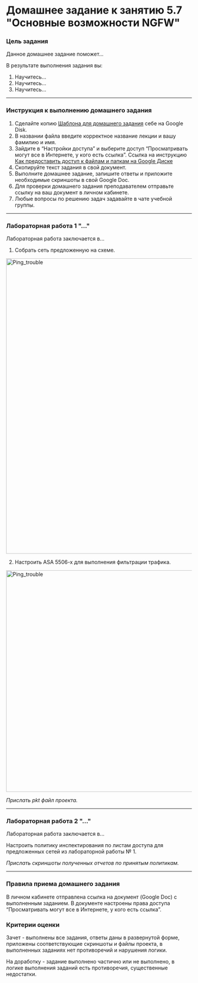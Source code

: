 # Домашнее задание к занятию 5.7 "Основные возможности NGFW"

### Цель задания

Данное домашнее задание поможет... 

В результате выполнения задания вы:
1) Научитесь... 
2) Научитесь... 
3) Научитесь... 

------

### Инструкция к выполнению домашнего задания

1. Сделайте копию [Шаблона для домашнего задания](https://docs.google.com/document/d/1youKpKm_JrC0UzDyUslIZW2E2bIv5OVlm_TQDvH5Pvs/edit) себе на Google Disk.
2. В названии файла введите корректное название лекции и вашу фамилию и имя.
3. Зайдите в “Настройки доступа” и выберите доступ “Просматривать могут все в Интернете, у кого есть ссылка”.  Ссылка на инструкцию [Как предоставить доступ к файлам и папкам на Google Диске](https://support.google.com/docs/answer/2494822?hl=ru&co=GENIE.Platform%3DDesktop)
4. Скопируйте текст задания в свой документ.
5. Выполните домашнее задание, запишите ответы и приложите необходимые скриншоты в свой Google Doc.
6. Для проверки домашнего задания преподавателем отправьте ссылку на ваш документ в личном кабинете.
7. Любые вопросы по решению задач задавайте в чате учебной группы.

---

### Лабораторная работа 1 "..."

Лабораторная работа заключается в... 

1. Собрать сеть предложенную на схеме.
<img width="800" alt="Ping_trouble" src="https://user-images.githubusercontent.com/85602495/168012223-cf10088b-3e83-4c9a-b92d-21e704f84463.png">


2. Настроить ASA 5506-x для выполнения фильтрации трафика. 

<img width="600" alt="Ping_trouble" src="https://user-images.githubusercontent.com/85602495/168075163-0531bef8-6ba7-46ec-86f8-487e29f107ea.jpg">

*Прислать pkt файл проекта.*

---

### Лабораторная работа 2 "..."

Лабораторная работа заключается в... 

Настроить политику инспектирования по листам доступа для предложенных сетей из лабораторной работы № 1. 

*Прислать скриншоты полученных отчетов по принятым политикам.*

---

### Правила приема домашнего задания

В личном кабинете отправлена ссылка на документ (Google Doc) с выполненным заданием. В документе настроены права доступа “Просматривать могут все в Интернете, у кого есть ссылка”.

### Критерии оценки

Зачет - выполнены все задания, ответы даны в развернутой форме, приложены соответствующие скриншоты и файлы проекта, в выполненных заданиях нет противоречий и нарушения логики.

На доработку - задание выполнено частично или не выполнено, в логике выполнения заданий есть противоречия, существенные недостатки.

